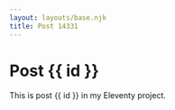 ```yaml
---
layout: layouts/base.njk
title: Post 14331
---
```


# Post {{ id }}

This is post {{ id }} in my Eleventy project.
